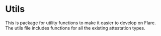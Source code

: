 # Utils

This is package for utility functions to make it easier to develop on Flare. The utils file includes functions for all the existing attestation types.
